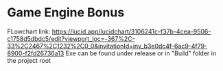 # Game Engine Bonus
 FLowchart link: https://lucid.app/lucidchart/3106241c-f37b-4cea-9506-c1758d5dbdc5/edit?viewport_loc=-367%2C-33%2C2467%2C1232%2C0_0&invitationId=inv_b3e0dc4f-6ac9-4f79-8900-f2fd26736a13
 Exe can be found under release or in "Build" folder in the project root
